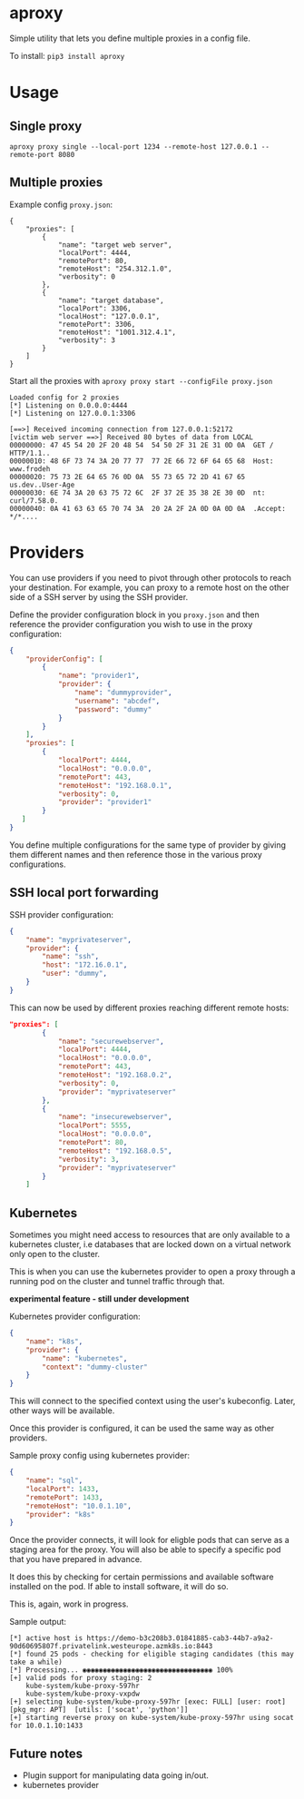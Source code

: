 # aproxy
Simple utility that lets you define multiple proxies in a config file.

To install: `pip3 install aproxy`

# Usage

## Single proxy

`aproxy proxy single --local-port 1234 --remote-host 127.0.0.1 --remote-port 8080`

## Multiple proxies

Example config `proxy.json`:

```
{
    "proxies": [
        {
            "name": "target web server",
            "localPort": 4444,
            "remotePort": 80,
            "remoteHost": "254.312.1.0",
            "verbosity": 0
        },
        {
            "name": "target database",
            "localPort": 3306,
            "localHost": "127.0.0.1",
            "remotePort": 3306,
            "remoteHost": "1001.312.4.1",
            "verbosity": 3
        }
    ]
}
```

Start all the proxies with `aproxy proxy start --configFile proxy.json`

```
Loaded config for 2 proxies
[*] Listening on 0.0.0.0:4444
[*] Listening on 127.0.0.1:3306

[==>] Received incoming connection from 127.0.0.1:52172
[victim web server ==>] Received 80 bytes of data from LOCAL
00000000: 47 45 54 20 2F 20 48 54  54 50 2F 31 2E 31 0D 0A  GET / HTTP/1.1..
00000010: 48 6F 73 74 3A 20 77 77  77 2E 66 72 6F 64 65 68  Host: www.frodeh
00000020: 75 73 2E 64 65 76 0D 0A  55 73 65 72 2D 41 67 65  us.dev..User-Age
00000030: 6E 74 3A 20 63 75 72 6C  2F 37 2E 35 38 2E 30 0D  nt: curl/7.58.0.
00000040: 0A 41 63 63 65 70 74 3A  20 2A 2F 2A 0D 0A 0D 0A  .Accept: */*....

```

# Providers

You can use providers if you need to pivot through other protocols to reach your destination.
For example, you can proxy to a remote host on the other side of a SSH server by using the SSH provider.

Define the provider configuration block in you `proxy.json` and then reference the provider configuration you wish to use in the proxy configuration:

```json
{
    "providerConfig": [
        {
            "name": "provider1",
            "provider": {
                "name": "dummyprovider",
                "username": "abcdef",
                "password": "dummy"
            }
        }
    ],
    "proxies": [
        {
            "localPort": 4444,
            "localHost": "0.0.0.0",
            "remotePort": 443,
            "remoteHost": "192.168.0.1",
            "verbosity": 0,
            "provider": "provider1"
        }
   ]
}
```

You define multiple configurations for the same type of provider by giving them different names and then reference those in the various proxy configurations.

## SSH local port forwarding

SSH provider configuration:

```json
{
    "name": "myprivateserver",
    "provider": {
        "name": "ssh",
        "host": "172.16.0.1",
        "user": "dummy",
    }
}
```

This can now be used by different proxies reaching different remote hosts:

```json
"proxies": [
        {
            "name": "securewebserver",
            "localPort": 4444,
            "localHost": "0.0.0.0",
            "remotePort": 443,
            "remoteHost": "192.168.0.2",
            "verbosity": 0,
            "provider": "myprivateserver"
        },
        {
            "name": "insecurewebserver",
            "localPort": 5555,
            "localHost": "0.0.0.0",
            "remotePort": 80,
            "remoteHost": "192.168.0.5",
            "verbosity": 3,
            "provider": "myprivateserver"
        }
    ]
```

## Kubernetes

Sometimes you might need access to resources that are only available to a kubernetes cluster, i.e databases that are locked down on a virtual network only open to the cluster.

This is when you can use the kubernetes provider to open a proxy through a running pod on the cluster and tunnel traffic through that.

__experimental feature - still under development__

Kubernetes provider configuration:

```json
{
    "name": "k8s",
    "provider": {
        "name": "kubernetes",
        "context": "dummy-cluster"
    }
}
```
This will connect to the specified context using the user's kubeconfig. Later, other ways will be available.

Once this provider is configured, it can be used the same way as other providers.

Sample proxy config using kubernetes provider:

```json
{
    "name": "sql",
    "localPort": 1433,
    "remotePort": 1433,
    "remoteHost": "10.0.1.10",
    "provider": "k8s"
}
```

Once the provider connects, it will look for eligble pods that can serve as a staging area for the proxy. 
You will also be able to specify a specific pod that you have prepared in advance.

It does this by checking for certain permissions and available software installed on the pod. If able to install software, it will do so.

This is, again, work in progress. 

Sample output:

```
[*] active host is https://demo-b3c208b3.01841885-cab3-44b7-a9a2-90d60695807f.privatelink.westeurope.azmk8s.io:8443
[*] found 25 pods - checking for eligible staging candidates (this may take a while)
[*] Processing... ◉◉◉◉◉◉◉◉◉◉◉◉◉◉◉◉◉◉◉◉◉◉◉◉◉◉◉◉◉◉◉◉ 100%
[+] valid pods for proxy staging: 2
    kube-system/kube-proxy-597hr
    kube-system/kube-proxy-vxpdw
[+] selecting kube-system/kube-proxy-597hr [exec: FULL] [user: root]    [pkg_mgr: APT]  [utils: ['socat', 'python']]
[+] starting reverse proxy on kube-system/kube-proxy-597hr using socat for 10.0.1.10:1433                          
```

## Future notes

- Plugin support for manipulating data going in/out.
- kubernetes provider
